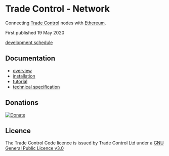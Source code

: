 # Trade Control - Network

Connecting [Trade Control](https://github.com/tradecontrol/sqlnode) nodes with [Ethereum](https://github.com/ethereum/wiki/wiki).

First published 19 May 2020

[development schedule](changelog.md)

## Documentation

- [overview](https://tradecontrol.github.io/tutorials/network_overview)
- [installation](https://tradecontrol.github.io/tutorials/installing-network)
- [tutorial](https://tradecontrol.github.io/tutorials/network)
- [technical specification](docs/tc_network_spec.md)

## Donations

[![Donate](https://www.paypalobjects.com/en_US/i/btn/btn_donate_SM.gif)](https://www.paypal.com/cgi-bin/webscr?cmd=_s-xclick&hosted_button_id=C55YGUTBJ4N36)

## Licence

The Trade Control Code licence is issued by Trade Control Ltd under a [GNU General Public Licence v3.0](https://www.gnu.org/licenses/gpl-3.0.en.html) 


